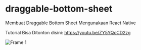 # draggable-bottom-sheet
Membuat Draggable Bottom Sheet Mengunakaan React Native

Tutorial Bisa Ditonton disini: https://youtu.be/ZY5YQcCD2zg

![Frame 1](https://user-images.githubusercontent.com/23160734/176795881-544276bc-b37b-4f19-babb-160e3116a32a.png)
